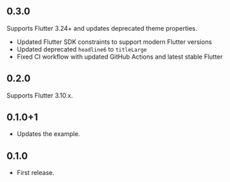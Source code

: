 ## 0.3.0

Supports Flutter 3.24+ and updates deprecated theme properties.

- Updated Flutter SDK constraints to support modern Flutter versions
- Updated deprecated `headline6` to `titleLarge` 
- Fixed CI workflow with updated GitHub Actions and latest stable Flutter

## 0.2.0

Supports Flutter 3.10.x.

## 0.1.0+1

- Updates the example.

## 0.1.0

- First release.

